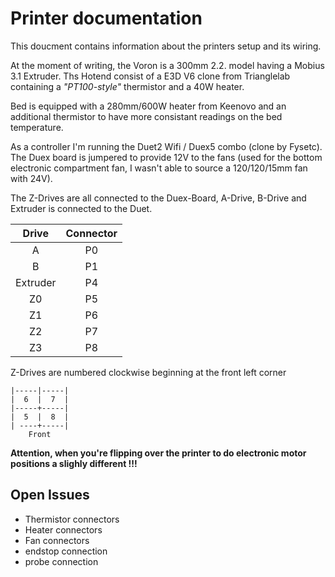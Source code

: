 # Printer documentation

This doucment contains information about the printers setup and its wiring.

At the moment of writing, the Voron is a 300mm 2.2. model having a Mobius 3.1 Extruder. Ths Hotend consist of
a E3D V6 clone from Trianglelab containing a *"PT100-style"* thermistor and a 40W heater.

Bed is equipped with a 280mm/600W heater from Keenovo and an additional thermistor to have more consistant readings on
the bed temperature.

As a controller I'm running the Duet2 Wifi / Duex5 combo  (clone by Fysetc). The Duex board is jumpered to provide 12V
to the fans (used for the bottom electronic compartment fan, I wasn't able to source a 120/120/15mm fan with 24V).

The Z-Drives are all connected to the Duex-Board, A-Drive, B-Drive and Extruder is connected to the Duet.

| Drive    | Connector |
|:--------:|:---------:|
|  A       | P0        |
|  B       | P1        |
| Extruder | P4        |
| Z0       | P5        |
| Z1       | P6        |
| Z2       | P7        |
| Z3       | P8        |

Z-Drives are numbered clockwise beginning at the front left corner

```
|-----|-----|
|  6  |  7  |
|-----+-----|
|  5  |  8  |
| ----+-----|
    Front
```

**Attention, when you're flipping over the printer to do electronic motor positions a slighly different !!!**

## Open Issues
- Thermistor connectors
- Heater connectors
- Fan connectors
- endstop connection
- probe connection